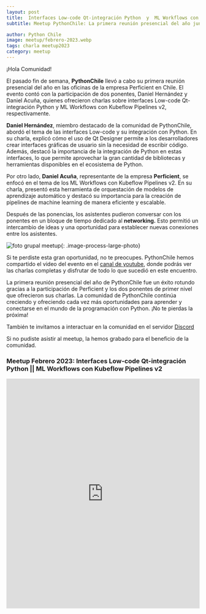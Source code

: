 ```yaml
---
layout: post
title:  Interfaces Low-code Qt-integración Python  y  ML Workflows con Kubeflow Pipelines v2 
subtitle: Meetup PythonChile: La primera reunión presencial del año junto a Perficient

author: Python Chile
image: meetup/febrero-2023.webp
tags: charla meetup2023
category: meetup
---
```


¡Hola Comunidad!

El pasado fin de semana, **PythonChile** llevó a cabo su primera reunión presencial del año en las oficinas de la empresa Perficient en Chile. El evento contó con la participación de dos ponentes, Daniel Hernández y Daniel Acuña, quienes ofrecieron charlas sobre interfaces Low-code Qt-integración Python y ML Workflows con Kubeflow Pipelines v2, respectivamente.

**Daniel Hernández**, miembro destacado de la comunidad de PythonChile, abordó el tema de las interfaces Low-code y su integración con Python. En su charla, explicó cómo el uso de Qt Designer permite a los desarrolladores crear interfaces gráficas de usuario sin la necesidad de escribir código. Además, destacó la importancia de la integración de Python en estas interfaces, lo que permite aprovechar la gran cantidad de bibliotecas y herramientas disponibles en el ecosistema de Python.

Por otro lado, **Daniel Acuña**, representante de la empresa **Perficient**, se enfocó en el tema de los ML Workflows con Kubeflow Pipelines v2. En su charla, presentó esta herramienta de orquestación de modelos de aprendizaje automático y destacó su importancia para la creación de pipelines de machine learning de manera eficiente y escalable.

Después de las ponencias, los asistentes pudieron conversar con los ponentes en un bloque de tiempo dedicado al **networking.** Esto permitió un intercambio de ideas y una oportunidad para establecer nuevas conexiones entre los asistentes.


![foto grupal meetup](meetup/meetup-febrero2023.webp){: .image-process-large-photo}


Si te perdiste esta gran oportunidad, no te preocupes. PythonChile hemos compartido el video del evento en el [canal de youtube](https://www.youtube.com/pythonchile), donde podrás ver las charlas completas y disfrutar de todo lo que sucedió en este encuentro.

La primera reunión presencial del año de PythonChile fue un éxito rotundo gracias a la participación de Perficient y los dos ponentes de primer nivel que ofrecieron sus charlas. La comunidad de PythonChile continúa creciendo y ofreciendo cada vez más oportunidades para aprender y conectarse en el mundo de la programación con Python. ¡No te pierdas la próxima!


También te invitamos a interactuar en la comunidad en el servidor [Discord](https://discord.gg/dTHMfJvauS)



Si no pudiste asistir al meetup, la hemos grabado para el beneficio de la comunidad.

### Meetup Febrero 2023: Interfaces Low-code Qt-integración Python || ML Workflows con Kubeflow Pipelines v2 
<div style="text-align: center;">
    <iframe width="100%" height="600"
    src="https://www.youtube.com/embed/6h6V02LxIBc?start=459" title="YouTube video player" frameborder="0"
    allow="accelerometer; autoplay; clipboard-write; encrypted-media; gyroscope; picture-in-picture"
    allowfullscreen></iframe>
</div>    


